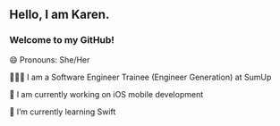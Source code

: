 ## Hello, I am Karen. 

### Welcome to my GitHub!

😄 Pronouns: She/Her

👩🏽‍💻 I am a Software Engineer Trainee (Engineer Generation) at SumUp

🔭 I am currently working on iOS mobile development

🌱 I’m currently learning Swift


<!--
**karengabiviana/karengabiviana** is a ✨ _special_ ✨ repository because its `README.md` (this file) appears on your GitHub profile.

Here are some ideas to get you started:


- 👯 I’m looking to collaborate on ...
- 🤔 I’m looking for help with Swift
- 💬 Ask me about ...
- 📫 How to reach me: ...
- ⚡ Fun fact: ...
-->
